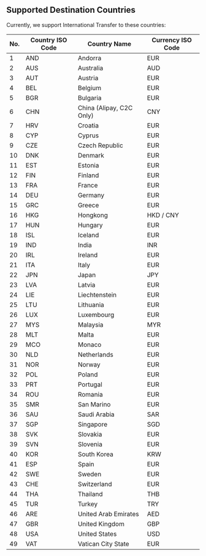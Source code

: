 <div></div>

## Supported Destination Countries

Currently, we support International Transfer to these countries:

| No. | Country ISO Code | Country Name             | Currency ISO Code |
| --- | ---------------- | ------------------------ | ----------------- |
| 1   | AND              | Andorra                  | EUR               |
| 2   | AUS              | Australia                | AUD               |
| 3   | AUT              | Austria                  | EUR               |
| 4   | BEL              | Belgium                  | EUR               |
| 5   | BGR              | Bulgaria                 | EUR               |
| 6   | CHN              | China (Alipay, C2C Only) | CNY               |
| 7   | HRV              | Croatia                  | EUR               |
| 8   | CYP              | Cyprus                   | EUR               |
| 9   | CZE              | Czech Republic           | EUR               |
| 10  | DNK              | Denmark                  | EUR               |
| 11  | EST              | Estonia                  | EUR               |
| 12  | FIN              | Finland                  | EUR               |
| 13  | FRA              | France                   | EUR               |
| 14  | DEU              | Germany                  | EUR               |
| 15  | GRC              | Greece                   | EUR               |
| 16  | HKG              | Hongkong                 | HKD / CNY         |
| 17  | HUN              | Hungary                  | EUR               |
| 18  | ISL              | Iceland                  | EUR               |
| 19  | IND              | India                    | INR               |
| 20  | IRL              | Ireland                  | EUR               |
| 21  | ITA              | Italy                    | EUR               |
| 22  | JPN              | Japan                    | JPY               |
| 23  | LVA              | Latvia                   | EUR               |
| 24  | LIE              | Liechtenstein            | EUR               |
| 25  | LTU              | Lithuania                | EUR               |
| 26  | LUX              | Luxembourg               | EUR               |
| 27  | MYS              | Malaysia                 | MYR               |
| 28  | MLT              | Malta                    | EUR               |
| 29  | MCO              | Monaco                   | EUR               |
| 30  | NLD              | Netherlands              | EUR               |
| 31  | NOR              | Norway                   | EUR               |
| 32  | POL              | Poland                   | EUR               |
| 33  | PRT              | Portugal                 | EUR               |
| 34  | ROU              | Romania                  | EUR               |
| 35  | SMR              | San Marino               | EUR               |
| 36  | SAU              | Saudi Arabia             | SAR               |
| 37  | SGP              | Singapore                | SGD               |
| 38  | SVK              | Slovakia                 | EUR               |
| 39  | SVN              | Slovenia                 | EUR               |
| 40  | KOR              | South Korea              | KRW               |
| 41  | ESP              | Spain                    | EUR               |
| 42  | SWE              | Sweden                   | EUR               |
| 43  | CHE              | Switzerland              | EUR               |
| 44  | THA              | Thailand                 | THB               |
| 45  | TUR              | Turkey                   | TRY               |
| 46  | ARE              | United Arab Emirates     | AED               |
| 47  | GBR              | United Kingdom           | GBP               |
| 48  | USA              | United States            | USD               |
| 49  | VAT              | Vatican City State       | EUR               |
